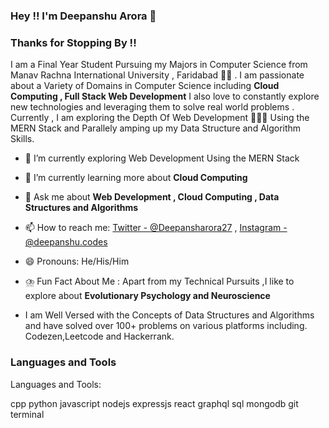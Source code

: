 ### Hey !! I'm Deepanshu Arora 👋

### Thanks for Stopping By !!

I am a Final Year Student Pursuing my Majors in Computer Science from Manav Rachna International University , Faridabad 👨‍🎓 . I am passionate about a Variety of Domains in Computer Science including **Cloud Computing , Full Stack Web Development** I also love to constantly explore new technologies and leveraging them to solve real world problems . Currently , I am exploring the Depth Of Web Development 👨🏻‍💻 Using the MERN Stack and Parallely amping up my Data Structure and Algorithm Skills. 

- 🔭 I’m currently exploring Web Development Using the MERN Stack 

- 🌱 I’m currently learning more about **Cloud Computing**

- 💬 Ask me about **Web Development , Cloud Computing , Data Structures and Algorithms**
- 📫 How to reach me: [Twitter - @Deepansharora27](https://twitter.com/deepansharora27) , [Instagram - @deepanshu.codes](https://www.instagram.com/deepanshu.codes/)


- 😄 Pronouns: He/His/Him
- ⛈️ Fun Fact About Me : Apart from my Technical Pursuits ,I like to explore about **Evolutionary Psychology and Neuroscience**

- I am Well Versed with the Concepts of Data Structures and Algorithms and have solved over 100+ problems on various platforms including. Codezen,Leetcode and Hackerrank.

### Languages and Tools

Languages and Tools:

cpp python javascript nodejs expressjs react graphql sql mongodb git terminal





